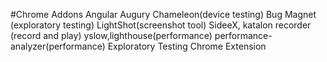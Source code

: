 #Chrome Addons
Angular Augury
Chameleon(device testing)
Bug Magnet (exploratory testing)
LightShot(screenshot tool)
SideeX, katalon recorder (record and play)
yslow,lighthouse(performance)
performance-analyzer(performance)
Exploratory Testing Chrome Extension
 
